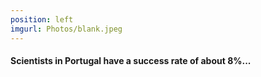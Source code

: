 ```yaml
---
position: left
imgurl: Photos/blank.jpeg
---
```

  
#### Scientists in Portugal have a success rate of about 8%...